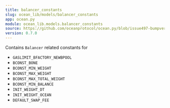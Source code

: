 ```yaml
---
title: balancer_constants
slug: ocean_lib/models/balancer_constants
app: ocean.py
module: ocean_lib.models.balancer_constants
source: https://github.com/oceanprotocol/ocean.py/blob/issue497-bumpversion-to-v0.7.0/ocean_lib/models/balancer_constants.py
version: 0.7.0
---
```

Contains `Balancer` related constants for
- `GASLIMIT_BFACTORY_NEWBPOOL`
- `BCONST_BONE`
- `BCONST_MIN_WEIGHT`
- `BCONST_MAX_WEIGHT`
- `BCONST_MAX_TOTAL_WEIGHT`
- `BCONST_MIN_BALANCE`
- `INIT_WEIGHT_DT`
- `INIT_WEIGHT_OCEAN`
- `DEFAULT_SWAP_FEE`

